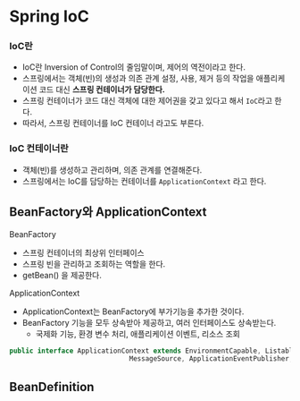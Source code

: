# Spring IoC

### IoC란
* IoC란 Inversion of Control의 줄임말이며, 제어의 역전이라고 한다.
* 스프링에서는 객체(빈)의 생성과 의존 관계 설정, 사용, 제거 등의 작업을 애플리케이션 코드 대신 **스프링 컨테이너가 담당한다.**
* 스프링 컨테이너가 코드 대신 객체에 대한 제어권을 갖고 있다고 해서 `IoC`라고 한다.
* 따라서, 스프링 컨테이너를 IoC 컨테이너 라고도 부른다.

### IoC 컨테이너란
* 객체(빈)를 생성하고 관리하며, 의존 관계를 연결해준다.
* 스프링에서는 IoC를 담당하는 컨테이너를 `ApplicationContext` 라고 한다.

## BeanFactory와 ApplicationContext
BeanFactory
* 스프링 컨테이너의 최상위 인터페이스
* 스프링 빈을 관리하고 조회하는 역할을 한다.
* getBean() 을 제공한다.

ApplicationContext
* ApplicationContext는 BeanFactory에 부가기능을 추가한 것이다. 
* BeanFactory 기능을 모두 상속받아 제공하고, 여러 인터페이스도 상속받는다.
  * 국제화 기능, 환경 변수 처리, 애플리케이션 이벤트, 리소스 조회
```java
public interface ApplicationContext extends EnvironmentCapable, ListableBeanFactory, HierarchicalBeanFactory,
		                      MessageSource, ApplicationEventPublisher, ResourcePatternResolver {
```

## BeanDefinition



